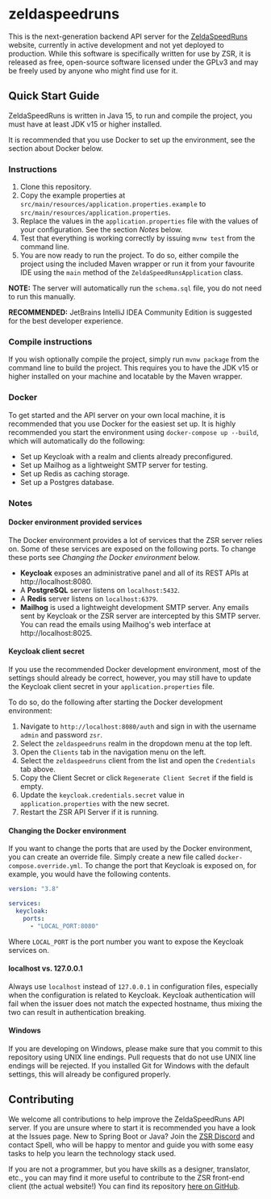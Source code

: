 # zeldaspeedruns

This is the next-generation backend API server for the [ZeldaSpeedRuns](https://www.zeldaspeedruns.com)
website, currently in active development and not yet deployed to production. While this software is
specifically written for use by ZSR, it is released as free, open-source software licensed under the GPLv3
and may be freely used by anyone who might find use for it.

## Quick Start Guide

ZeldaSpeedRuns is written in Java 15, to run and compile the project, you must have at least JDK v15 or 
higher installed. 

It is recommended that you use Docker to set up the environment, see the section about Docker below.

### Instructions

1. Clone this repository.
1. Copy the example properties at `src/main/resources/application.properties.example` to
   `src/main/resources/application.properties`.
1. Replace the values in the `application.properties` file with the values of your configuration. 
   See the section *Notes* below. 
1. Test that everything is working correctly by issuing `mvnw test` from the command line.
1. You are now ready to run the project. To do so, either compile the project using the included Maven
   wrapper or run it from your favourite IDE using the `main` method of the `ZeldaSpeedRunsApplication`
   class.

**NOTE:** The server will automatically run the `schema.sql` file, you do not need to run this manually.

**RECOMMENDED:** JetBrains IntelliJ IDEA Community Edition is suggested for the best developer experience.

### Compile instructions

If you wish optionally compile the project, simply run `mvnw package` from the command line to build
the project. This requires you to have the JDK v15 or higher installed on your machine and locatable by
the Maven wrapper.
   
### Docker

To get started and the API server on your own local machine, it is recommended that you use Docker for
the easiest set up. It is highly recommended you start the environment using `docker-compose up --build`,
which will automatically do the following:

- Set up Keycloak with a realm and clients already preconfigured.
- Set up Mailhog as a lightweight SMTP server for testing.
- Set up Redis as caching storage.
- Set up a Postgres database.

### Notes

#### Docker environment provided services

The Docker environment provides a lot of services that the ZSR server relies on. Some of these services are
exposed on the following ports. To change these ports see *Changing the Docker environment* below.

- **Keycloak** exposes an administrative panel and all of its REST APIs at http://localhost:8080.
- A **PostgreSQL** server listens on `localhost:5432`.
- A **Redis** server listens on `localhost:6379`.
- **Mailhog** is used a lightweight development SMTP server. Any emails sent by Keycloak or the ZSR
  server are intercepted by this SMTP server. You can read the emails using Mailhog's web interface
  at http://localhost:8025.

#### Keycloak client secret

If you use the recommended Docker development environment, most of the settings should already be correct,
however, you may still have to update the Keycloak client secret in your `application.properties` file.

To do so, do the following after starting the Docker development environment:

1. Navigate to `http://localhost:8080/auth` and sign in with the username `admin` and password `zsr`.
1. Select the `zeldaspeedruns` realm in the dropdown menu at the top left.
1. Open the `Clients` tab in the navigation menu on the left.
1. Select the `zeldaspeedruns` client from the list and open the `Credentials` tab above.
1. Copy the Client Secret or click `Regenerate Client Secret` if the field is empty.
1. Update the `keycloak.credentials.secret` value in `application.properties` with the new secret.
1. Restart the ZSR API Server if it is running.

#### Changing the Docker environment

If you want to change the ports that are used by the Docker environment, you can create an override
file. Simply create a new file called `docker-compose.override.yml`. To change the port that Keycloak
is exposed on, for example, you would have the following contents.

```yaml
version: "3.8"

services:
  keycloak:
    ports:
      - "LOCAL_PORT:8080"
```

Where `LOCAL_PORT` is the port number you want to expose the Keycloak services on.

#### localhost vs. 127.0.0.1

Always use `localhost` instead of `127.0.0.1` in configuration files, especially when the configuration
is related to Keycloak. Keycloak authentication will fail when the issuer does not match the expected
hostname, thus mixing the two can result in authentication breaking.

#### Windows

If you are developing on Windows, please make sure that you commit to this repository using UNIX line 
endings. Pull requests that do not use UNIX line endings will be rejected. If you installed Git for
Windows with the default settings, this will already be configured properly.

## Contributing

We welcome all contributions to help improve the ZeldaSpeedRuns API server. If you are unsure where to 
start it is recommended you have a look at the Issues page. New to Spring Boot or Java? Join the 
[ZSR Discord](https://discord.gg/bwwHyMxqyB) and contact Spell, who will be happy to mentor and guide 
you with some easy tasks to help you learn the technology stack used.

If you are not a programmer, but you have skills as a designer, translator, etc., you can may find it
more useful to contribute to the ZSR front-end client (the actual website!) You can find its repository
[here on GitHub](https://github.com/spell/zsr-client).
